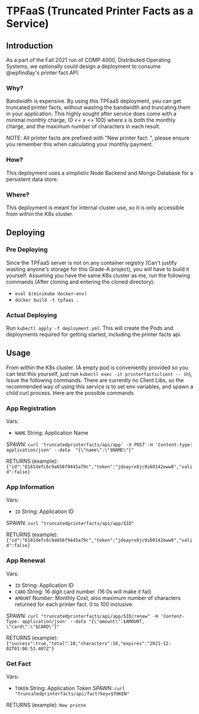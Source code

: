 # TPFaaS (Truncated Printer Facts as a Service)

## Introduction
As a part of the Fall 2021 run of COMP 4000, Distributed Operating Systems, we optionally could design a deployment to consume @wpfindlay's printer fact API.
### Why?
Bandwidth is expensive. By using this TPFaaS deployment, you can get truncated printer facts, without wasting the bandwidth and truncating them in your application. This highly sought after service does come with a minimal monthly charge, (0 <= x <= 100) where x is both the monthly charge, and the maximum number of characters in each result.

NOTE: All printer facts are prefixed with "New printer fact: ", please ensure you remember this when calculating your monthly payment.

### How?
This deployment uses a simplistic Node Backend and Mongo Database for a persistent data store.

### Where?
This deployment is meant for internal cluster use, so it is only accessible from within the K8s cluster.

## Deploying
### Pre Deploying
Since the TPFaaS server is not on any container registry (Can't justify wasting anyone's storage for this Grade-A project), you will have to build it yourself. Assuming you have the same K8s cluster as me, run the following commands (After cloning and entering the cloned directory):
- `eval $(minikube docker-env)`
- `docker build -t tpfaas .`
### Actual Deploying
Run `kubectl apply -f deployment.yml`. This will create the Pods and deployments required for getting started, including the printer facts api.

## Usage
From within the K8s cluster. (A empty pod is conveniently provided so you can test this yourself, just run `kubectl exec -it printerfactsclient -- sh`), Issue the following commands. There are currently no Client Libs, so the recommended way of using this service is to set env variables, and spawn a child curl process. Here are the possible commands
### App Registration
Vars:
- `NAME` String: Application Name

SPAWN: `curl 'truncatedprinterfacts/api/app' -X POST -H 'Content-type: application/json' --data 
"{\"name\":\"$NAME\"}"`

RETURNS (example): `{"id":"6181defc6c9a656f9445a79c","token":"jdoayrx8jc9i60142eww8","valid":false}`
### App Information
Vars:
- `ID` String: Application ID

SPAWN: `curl "truncatedprinterfacts/api/app/$ID"`

RETURNS (example): `{"id":"6181defc6c9a656f9445a79c","token":"jdoayrx8jc9i60142eww8","valid":false}`

### App Renewal
Vars:
- `ID` String: Application ID
- `CARD` String: 16 digit card number. (16 0s will make it fail)
- `AMOUNT` Number: Monthly Cost, also maximum number of characters returned for each printer fact. 0 to 100 inclusive.

SPAWN: `curl "truncatedprinterfacts/api/app/$ID/renew" -H 'Content-Type: application/json' --data "{\"amount\":$AMOUNT, \"card\":\"$CARD\"}"`

RETURNS (example): `{"success":true,"total":10,"characters":10,"expires":"2021-12-02T01:06:53.407Z"}`

### Get Fact
Vars:
- `TOKEN` String: Application Token
SPAWN: `curl "truncatedprinterfacts/api/fact?key=$TOKEN"`

RETURNS (example): `New printe`
